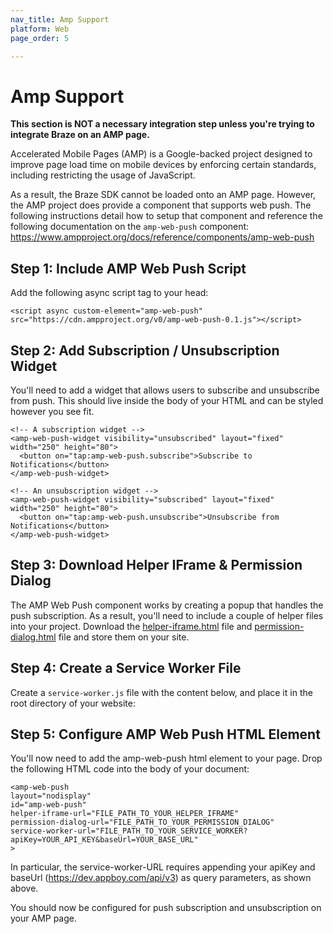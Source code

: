 ```yaml
---
nav_title: Amp Support
platform: Web
page_order: 5

---
```

# Amp Support

**This section is NOT a necessary integration step unless you're trying to integrate Braze on an AMP page.**

Accelerated Mobile Pages (AMP) is a Google-backed project designed to improve page load time on mobile devices by enforcing certain standards, including restricting the usage of JavaScript. 

As a result, the Braze SDK cannot be loaded onto an AMP page. However, the AMP project does provide a component that supports web push. The following instructions detail how to setup that component and reference the following documentation on the `amp-web-push` component: https://www.ampproject.org/docs/reference/components/amp-web-push

## Step 1: Include AMP Web Push Script

Add the following async script tag to your head:

```
<script async custom-element="amp-web-push" src="https://cdn.ampproject.org/v0/amp-web-push-0.1.js"></script>
```

## Step 2: Add Subscription / Unsubscription Widget

You'll need to add a widget that allows users to subscribe and unsubscribe from push. This should live inside the body of your HTML and can be styled however you see fit. 

```
<!-- A subscription widget -->
<amp-web-push-widget visibility="unsubscribed" layout="fixed" width="250" height="80">
  <button on="tap:amp-web-push.subscribe">Subscribe to Notifications</button>
</amp-web-push-widget>

<!-- An unsubscription widget -->
<amp-web-push-widget visibility="subscribed" layout="fixed" width="250" height="80">
  <button on="tap:amp-web-push.unsubscribe">Unsubscribe from Notifications</button>
</amp-web-push-widget>
```

## Step 3: Download Helper IFrame & Permission Dialog

The AMP Web Push component works by creating a popup that handles the push subscription. As a result, you'll need to include a couple of helper files into your project. Download the [helper-iframe.html](https://cdn.ampproject.org/v0/amp-web-push-helper-frame.html) file and [permission-dialog.html](https://cdn.ampproject.org/v0/amp-web-push-permission-dialog.html) file and store them on your site. 

## Step 4: Create a Service Worker File

Create a `service-worker.js` file with the content below, and place it in the root directory of your website:

<script src="https://gist-it.appspot.com/https://github.com/Appboy/appboy-web-sdk/blob/master/sample-build/service-worker.js?footer=minimal"></script>

## Step 5: Configure AMP Web Push HTML Element

You'll now need to add the amp-web-push html element to your page. Drop the following HTML code into the body of your document:

```
<amp-web-push
layout="nodisplay"
id="amp-web-push"
helper-iframe-url="FILE_PATH_TO_YOUR_HELPER_IFRAME"
permission-dialog-url="FILE_PATH_TO_YOUR_PERMISSION_DIALOG"
service-worker-url="FILE_PATH_TO_YOUR_SERVICE_WORKER?apiKey=YOUR_API_KEY&baseUrl=YOUR_BASE_URL"
>
```

In particular, the service-worker-URL requires appending your apiKey and baseUrl (https://dev.appboy.com/api/v3) as query parameters, as shown above. 

You should now be configured for push subscription and unsubscription on your AMP page. 
